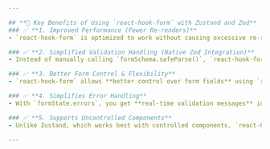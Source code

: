 ```yaml
---

## **🔹 Key Benefits of Using `react-hook-form` with Zustand and Zod**
### ✅ **1. Improved Performance (Fewer Re-renders)**
- `react-hook-form` is optimized to work without causing excessive re-renders. Unlike `useState`, which updates the component on every keystroke, `react-hook-form` **tracks field state without re-rendering** the entire component.

### ✅ **2. Simplified Validation Handling (Native Zod Integration)**
- Instead of manually calling `formSchema.safeParse()`, `react-hook-form` **integrates directly with Zod** using the `zodResolver`, automatically validating inputs when they change.

### ✅ **3. Better Form Control & Flexibility**
- `react-hook-form` allows **better control over form fields** using `register`, `handleSubmit`, and `formState`. This makes handling inputs easier than manually binding `onChange` events.

### ✅ **4. Simplifies Error Handling**
- With `formState.errors`, you get **real-time validation messages** instead of manually setting errors inside Zustand.

### ✅ **5. Supports Uncontrolled Components**
- Unlike Zustand, which works best with controlled components, `react-hook-form` can manage **uncontrolled components**, which perform better by reducing unnecessary state updates.

---
```

